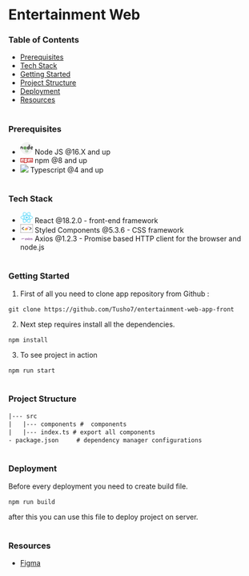 # Entertainment Web

### Table of Contents

- [Prerequisites](#prerequisites)
- [Tech Stack](#Tecg-Stack)
- [Getting Started](#Getting-Started)
- [Project Structure](#Project-Structure)
- [Deployment](#Deployment)
- [Resources](#Resources)

#

### Prerequisites

- <img src="readme/nodejs.png" width="25" style="top: 8px" /> Node JS @16.X and up
- <img src="readme/npm.png" width="25" style="top: 8px" /> npm @8 and up
- <img src="readme/typescript.js.png" width="25" style="top: 8px" /> Typescript @4 and up

#

### Tech Stack

- <img src="readme/react.png" width="25" style="top: 8px" /> React @18.2.0 - front-end framework
- <img src="readme/styledcomponents.png" width="25" style="top: 8px" /> Styled Components @5.3.6 - CSS framework
- <img src="readme/axios.png" width="25" style="top: 8px" /> Axios @1.2.3 - Promise based HTTP client for the browser and node.js

#

### Getting Started

1. First of all you need to clone app repository from Github :

```
git clone https://github.com/Tusho7/entertainment-web-app-front
```

2. Next step requires install all the dependencies.

```
npm install
```

3. To see project in action

```
npm run start
```

#

### Project Structure

```
|--- src
|   |--- components #  components
|   |--- index.ts # export all components
- package.json     # dependency manager configurations
```

#

### Deployment

Before every deployment you need to create build file.

```
npm run build
```

after this you can use this file to deploy project on server.

#

### Resources

- [Figma](https://www.figma.com/file/QUmtq9p2AePwwK746NEM8s/entertainment-web-app?node-id=0%3A8214&t=BKnYZCGJdlKW9mTo-0)
